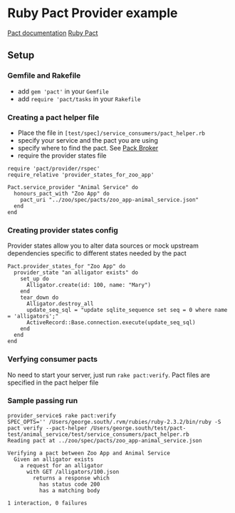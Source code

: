 # Ruby Pact Provider example

[Pact documentation](https://docs.pact.io/)
[Ruby Pact](https://github.com/realestate-com-au/pact)

## Setup

### Gemfile and Rakefile

* add `gem 'pact'` in your `Gemfile`
* add `require 'pact/tasks` in your `Rakefile`

### Creating a pact helper file

* Place the file in `[test/spec]/service_consumers/pact_helper.rb`
* specify your service and the pact you are using
* specify where to find the pact. See [Pack Broker](https://github.com/bethesque/pact_broker)
* require the provider states file

```
require 'pact/provider/rspec'
require_relative 'provider_states_for_zoo_app'

Pact.service_provider "Animal Service" do
  honours_pact_with "Zoo App" do
    pact_uri "../zoo/spec/pacts/zoo_app-animal_service.json"
  end
end
```

### Creating provider states config

Provider states allow you to alter data sources or mock upstream dependencies specific to different states needed by the pact

```
Pact.provider_states_for "Zoo App" do
  provider_state "an alligator exists" do
    set_up do
      Alligator.create(id: 100, name: "Mary")
    end
    tear_down do
      Alligator.destroy_all
      update_seq_sql = "update sqlite_sequence set seq = 0 where name = 'alligators';"
      ActiveRecord::Base.connection.execute(update_seq_sql)
    end
  end
end
```

### Verfying consumer pacts

No need to start your server, just run `rake pact:verify`. Pact files are specified in the pact helper file

### Sample passing run

```
provider_service$ rake pact:verify
SPEC_OPTS='' /Users/george.south/.rvm/rubies/ruby-2.3.2/bin/ruby -S pact verify --pact-helper /Users/george.south/test/pact-test/animal_service/test/service_consumers/pact_helper.rb
Reading pact at ../zoo/spec/pacts/zoo_app-animal_service.json

Verifying a pact between Zoo App and Animal Service
  Given an alligator exists
    a request for an alligator
      with GET /alligators/100.json
        returns a response which
          has status code 200
          has a matching body

1 interaction, 0 failures
```
